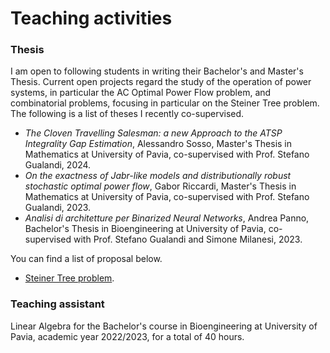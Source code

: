 # Teaching activities

### Thesis

I am open to following students in writing their Bachelor's and Master's Thesis. Current open projects regard the study of the operation of power systems, in particular the AC Optimal Power Flow problem, and combinatorial problems, focusing in particular on the Steiner Tree problem. The following is a list of theses I recently co-supervised.

* *The Cloven Travelling Salesman: a new Approach to the ATSP Integrality Gap Estimation*, Alessandro Sosso, Master's Thesis in Mathematics at University of Pavia, co-supervised with Prof. Stefano Gualandi, 2024.
* *On the exactness of Jabr-like models and distributionally robust stochastic optimal power flow*, Gabor Riccardi, Master's Thesis in Mathematics at University of Pavia, co-supervised with Prof. Stefano Gualandi, 2023.
* *Analisi di architetture per Binarized Neural Networks*, Andrea Panno, Bachelor's Thesis in Bioengineering at University of Pavia, co-supervised with Prof. Stefano Gualandi and Simone Milanesi, 2023.

You can find a list of proposal below.

* [Steiner Tree problem](https://raw.githubusercontent.com/AmbrogioMB/AmbrogioMB.github.io/main/files/thesis_proposal_steiner.pdf).


### Teaching assistant

Linear Algebra for the Bachelor's course in Bioengineering at University of Pavia, academic year 2022/2023, for a total of 40 hours.
